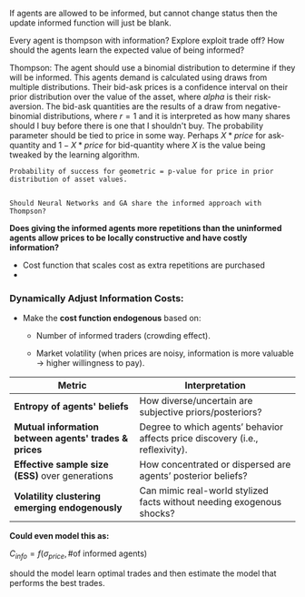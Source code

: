 
If agents are allowed to be informed, but cannot change status then the update informed function will just be blank. 

Every agent is thompson with information? Explore exploit trade off? 
How should the agents learn the expected value of being informed?

Thompson:
	The agent should use a binomial distribution to determine if they will be informed. This agents demand is calculated using draws from multiple distributions. Their bid-ask prices is a confidence interval on their prior distribution over the value of the asset, where $alpha$ is their risk-aversion.
	 The bid-ask quantities are the results of a draw from negative-binomial distributions, where $r=1$ and it is interpreted as how many shares should I buy before there is one that I shouldn't buy. The probability parameter should be tied to price in some way. Perhaps $X*price$ for ask-quantity and $1-X*price$ for bid-quantity where $X$ is the value being tweaked by the learning algorithm.

	Probability of success for geometric = p-value for price in prior distribution of asset values.
		

	Should Neural Networks and GA share the informed approach with Thompson?

**Does giving the informed agents more repetitions than the uninformed agents allow prices to be locally constructive and have costly information?**
- Cost function that scales cost as extra repetitions are purchased
- 


### **Dynamically Adjust Information Costs:**

- Make the **cost function endogenous** based on:
    
    - Number of informed traders (crowding effect).
        
    - Market volatility (when prices are noisy, information is more valuable → higher willingness to pay).
        

|Metric|Interpretation|
|---|---|
|**Entropy of agents' beliefs**|How diverse/uncertain are subjective priors/posteriors?|
|**Mutual information between agents' trades & prices**|Degree to which agents’ behavior affects price discovery (i.e., reflexivity).|
|**Effective sample size (ESS)** over generations|How concentrated or dispersed are agents’ posterior beliefs?|
|**Volatility clustering emerging endogenously**|Can mimic real-world stylized facts without needing exogenous shocks?|

**Could even model this as:**

$C_{info} = f(\sigma_{price}, \text{\# of informed agents})$

should the model learn optimal trades and then estimate the model that performs the best trades.

